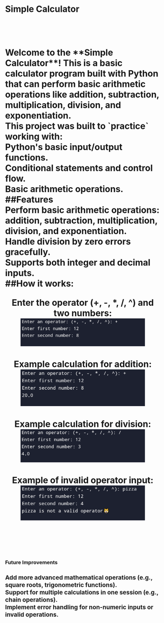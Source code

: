 
<h1>Simple Calculator<h1>

<br>
<br>
Welcome to the **Simple Calculator**! This is a basic calculator program built with Python that can perform basic arithmetic operations like addition, subtraction, multiplication, division, and exponentiation.
<br>
This project was built to `practice` working with:
<br>
Python's basic input/output functions.
<br>
Conditional statements and control flow.
<br>
Basic arithmetic operations.
<br>
##Features<br>
Perform basic arithmetic operations: addition, subtraction, multiplication, division, and exponentiation.
<br>
Handle division by zero errors gracefully.
<br>
Supports both integer and decimal inputs.
<br>
##How it works:
<p align="center"> Enter the operator (+, -, *, /, ^) and two numbers: <br/> <img src="https://github.com/Coy0000/calculator/blob/main/Capture1.PNG" height="80%" width="80%" alt="Input"/> <br /> <br /> Example calculation for addition: <br/> <img src="https://github.com/Coy0000/calculator/blob/main/Capture2.PNG" height="80%" width="80%" alt="Addition"/> <br /> <br /> Example calculation for division: <br/> <img src="https://github.com/Coy0000/calculator/blob/main/Capture3.PNG" height="80%" width="80%" alt="Division"/> <br /> <br /> Example of invalid operator input: <br/> <img src="https://github.com/Coy0000/calculator/blob/main/Capture4.PNG" height="80%" width="80%" alt="Invalid Operator"/> <br /> <br /> </p>
<br>
<h3><b>Future Improvements<b><h3>
Add more advanced mathematical operations (e.g., square roots, trigonometric functions).
<br>
Support for multiple calculations in one session (e.g., chain operations).
<br>
Implement error handling for non-numeric inputs or invalid operations.
